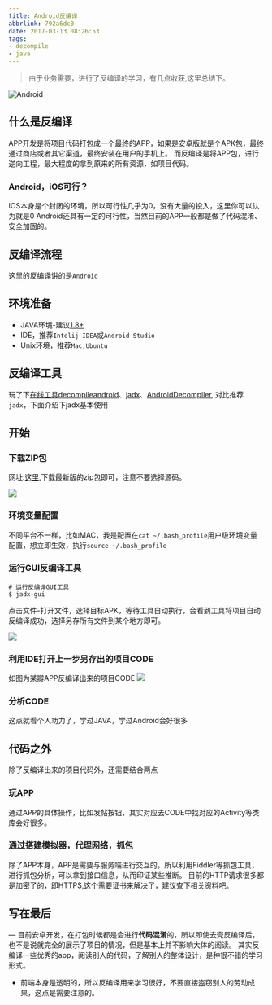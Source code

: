 ```yaml
---
title: Android反编译
abbrlink: 792a6dc0
date: 2017-03-13 08:26:53
tags:
- decompile
- java
---
```

> 由于业务需要，进行了反编译的学习，有几点收获,这里总结下。

![Android](http://or0g12e5e.bkt.clouddn.com/blog/2018-01-05-055903.jpg)

## 什么是反编译
APP开发是将项目代码打包成一个最终的APP，如果是安卓版就是个APK包，最终通过商店或者其它渠道，最终安装在用户的手机上。
而反编译是将APP包，进行逆向工程，最大程度的拿到原来的所有资源，如项目代码。

### Android，iOS可行？
IOS本身是个封闭的环境，所以可行性几乎为0，没有大量的投入，这里你可以认为就是0
Android还具有一定的可行性，当然目前的APP一般都是做了代码混淆、安全加固的。

## 反编译流程

这里的反编译讲的是`Android`

## 环境准备

+ JAVA环境-建议[1.8+](http://www.oracle.com/technetwork/java/javase/downloads/jdk8-downloads-2133151.html)
+ IDE，推荐`Intelij IDEA`或`Android Studio`
+ Unix环境，推荐`Mac,Ubuntu`

## 反编译工具

玩了下[在线工具decompileandroid](www.decompileandroid.com)、[jadx](https://github.com/skylot/jadx)、[AndroidDecompiler](https://github.com/dirkvranckaert/AndroidDecompiler),
对比推荐`jadx`，下面介绍下jadx基本使用
 
## 开始

### 下载ZIP包

网址:[这里](https://github.com/skylot/jadx/releases),下载最新版的zip包即可，注意不要选择源码。

![](http://or0g12e5e.bkt.clouddn.com/blog/2018-01-04-145125.png)

### 环境变量配置

不同平台不一样，比如MAC，我是配置在`cat ~/.bash_profile`用户级环境变量配置，想立即生效，执行`source ~/.bash_profile`

### 运行GUI反编译工具

```
# 运行反编译GUI工具
$ jadx-gui

```
点击文件-打开文件，选择目标APK，等待工具自动执行，会看到工具将项目自动反编译成功，选择另存所有文件到某个地方即可。

![](http://or0g12e5e.bkt.clouddn.com/blog/2018-01-04-145724.png)


### 利用IDE打开上一步另存出的项目CODE

如图为某瓣APP反编译出来的项目CODE
![](http://or0g12e5e.bkt.clouddn.com/blog/2018-01-04-145604.png)

### 分析CODE

这点就看个人功力了，学过JAVA，学过Android会好很多

## 代码之外
除了反编译出来的项目代码外，还需要结合两点

### 玩APP
通过APP的具体操作，比如发帖按钮，其实对应去CODE中找对应的Activity等类库会好很多。

### 通过搭建模拟器，代理网络，抓包

除了APP本身，APP是需要与服务端进行交互的，所以利用Fiddler等抓包工具，进行抓包分析，可以拿到接口信息，从而印证某些推断。
目前的HTTP请求很多都是加密了的，即HTTPS,这个需要证书来解决了，建议查下相关资料吧。 


## 写在最后

— 目前安卓开发，在打包时候都是会进行**代码混淆**的，所以即使去壳反编译后，也不是说就完全的展示了项目的情况，但是基本上并不影响大体的阅读。
其实反编译一些优秀的app，阅读别人的代码，了解别人的整体设计，是种很不错的学习形式。

- 前端本身是透明的，所以反编译用来学习很好，不要直接盗窃别人的劳动成果，这点是需要注意的。
